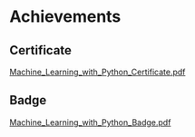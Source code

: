 

# Achievements
## Certificate
[Machine_Learning_with_Python_Certificate.pdf](https://prod-files-secure.s3.us-west-2.amazonaws.com/03e82b26-cccb-4906-bb56-adabcbdc0655/0f35a87e-0c16-48ac-af62-4e4cc34c6a19/Machine_Learning_with_Python_Certificate.pdf?X-Amz-Algorithm=AWS4-HMAC-SHA256&X-Amz-Content-Sha256=UNSIGNED-PAYLOAD&X-Amz-Credential=ASIAZI2LB466ZGSMCX2P%2F20250131%2Fus-west-2%2Fs3%2Faws4_request&X-Amz-Date=20250131T041735Z&X-Amz-Expires=3600&X-Amz-Security-Token=IQoJb3JpZ2luX2VjEKr%2F%2F%2F%2F%2F%2F%2F%2F%2F%2FwEaCXVzLXdlc3QtMiJIMEYCIQDRQVLgeY18kQf3HEMSMQYHewrd1ZtS5UVshRdTBRHRkgIhAI4Qt6vO%2BHa4IWtziNwnxRUDBPI8r2nAENlqICB0%2Fhf9KogECLP%2F%2F%2F%2F%2F%2F%2F%2F%2F%2FwEQABoMNjM3NDIzMTgzODA1Igx3rJR%2BU25Fv7m95pAq3APe4esxpEvBVWKQkhYAJjRQjjw0J6ewfisqATmCc2EcMgaQxIN%2Fqu6DDR%2F%2FUNJER6y%2BYX6M4F%2BltDumU01b6XO7%2FlUeUkztyVRuZYpzgD4S3dkoGnP0AGMSbTWj38ZZ5jj461kjNOdFivNQA0LbqRmMw75KIIZuek7eS0DtPY7gdhqUuskPkykWFxsupVEsN8efs5aMlT8WLlu4FvDR0YCXQ%2FktVTu1bU38pQQIUnTAg%2F3Jv0E7utSdqFh1CMzU8oYgY6plm8uf5mSlgBSO9PZwPv2ATmg52E4%2Blu0AZufKt8%2FvrTvHYOxMC7mtsC%2BNOODGP4jfAWBNopV1fIdUqHgq88E4%2FFKRi0uLTQ63tmuu7%2FvlSQwL4rgg9SjsSx9xnVfc4kGo%2BIRS0tl5rgB5L0vybYueBR2dcp0561bu%2BDmn%2BKlHB1O%2BmlsWWnb2A6qs0jXREWyOD8BDyMykS5wIC5H7LAkNVi7S5lLhsSSmljvs2Bl1c5lGm2T8rjLrH227W0loqy%2F1edRf1E9E66jBD6ici%2BgQx%2Bur3kkjaHESmyf5fP%2FnmmEuGJggTG%2B0vMd%2Biqqu%2BKLt6fwB2B9CdqJv6%2FxLOeQo8BWOmuqnI5WqbqA0qZUYWbSIcyfBzBRPcDDP0PC8BjqkARBsr9f1v%2BHX5NzS3SRfjVS72ZRSOQokx%2B6Jrbg2M5uaSwJS4l9sqZaYGvwqe2%2BVmHxwwm9ZJOJgcyC80HE%2BEh1tcJYDBXfYSFsHY7WpiVLHmpWfyfSYUSfPaLFTbllAP6KsCHtNjSaiCtfnDbHQciA3itTY8j4%2FDRBxQliiPNl3aXBboFkzn3X1wACc7PGPZS9dcOA9dcwGh5loe84BwCLXa%2FNF&X-Amz-Signature=b83628b9306a8401047e925181cdee9255f2c346d72e930146db61987c38aba4&X-Amz-SignedHeaders=host&x-id=GetObject)
## Badge
[Machine_Learning_with_Python_Badge.pdf](https://prod-files-secure.s3.us-west-2.amazonaws.com/03e82b26-cccb-4906-bb56-adabcbdc0655/ff622a22-73d6-44e3-9c7b-e89a8e61b7aa/Machine_Learning_with_Python_Badge.pdf?X-Amz-Algorithm=AWS4-HMAC-SHA256&X-Amz-Content-Sha256=UNSIGNED-PAYLOAD&X-Amz-Credential=ASIAZI2LB466ZGSMCX2P%2F20250131%2Fus-west-2%2Fs3%2Faws4_request&X-Amz-Date=20250131T041735Z&X-Amz-Expires=3600&X-Amz-Security-Token=IQoJb3JpZ2luX2VjEKr%2F%2F%2F%2F%2F%2F%2F%2F%2F%2FwEaCXVzLXdlc3QtMiJIMEYCIQDRQVLgeY18kQf3HEMSMQYHewrd1ZtS5UVshRdTBRHRkgIhAI4Qt6vO%2BHa4IWtziNwnxRUDBPI8r2nAENlqICB0%2Fhf9KogECLP%2F%2F%2F%2F%2F%2F%2F%2F%2F%2FwEQABoMNjM3NDIzMTgzODA1Igx3rJR%2BU25Fv7m95pAq3APe4esxpEvBVWKQkhYAJjRQjjw0J6ewfisqATmCc2EcMgaQxIN%2Fqu6DDR%2F%2FUNJER6y%2BYX6M4F%2BltDumU01b6XO7%2FlUeUkztyVRuZYpzgD4S3dkoGnP0AGMSbTWj38ZZ5jj461kjNOdFivNQA0LbqRmMw75KIIZuek7eS0DtPY7gdhqUuskPkykWFxsupVEsN8efs5aMlT8WLlu4FvDR0YCXQ%2FktVTu1bU38pQQIUnTAg%2F3Jv0E7utSdqFh1CMzU8oYgY6plm8uf5mSlgBSO9PZwPv2ATmg52E4%2Blu0AZufKt8%2FvrTvHYOxMC7mtsC%2BNOODGP4jfAWBNopV1fIdUqHgq88E4%2FFKRi0uLTQ63tmuu7%2FvlSQwL4rgg9SjsSx9xnVfc4kGo%2BIRS0tl5rgB5L0vybYueBR2dcp0561bu%2BDmn%2BKlHB1O%2BmlsWWnb2A6qs0jXREWyOD8BDyMykS5wIC5H7LAkNVi7S5lLhsSSmljvs2Bl1c5lGm2T8rjLrH227W0loqy%2F1edRf1E9E66jBD6ici%2BgQx%2Bur3kkjaHESmyf5fP%2FnmmEuGJggTG%2B0vMd%2Biqqu%2BKLt6fwB2B9CdqJv6%2FxLOeQo8BWOmuqnI5WqbqA0qZUYWbSIcyfBzBRPcDDP0PC8BjqkARBsr9f1v%2BHX5NzS3SRfjVS72ZRSOQokx%2B6Jrbg2M5uaSwJS4l9sqZaYGvwqe2%2BVmHxwwm9ZJOJgcyC80HE%2BEh1tcJYDBXfYSFsHY7WpiVLHmpWfyfSYUSfPaLFTbllAP6KsCHtNjSaiCtfnDbHQciA3itTY8j4%2FDRBxQliiPNl3aXBboFkzn3X1wACc7PGPZS9dcOA9dcwGh5loe84BwCLXa%2FNF&X-Amz-Signature=c7d0c6c48c38a382573e83435258a3e83f87bd71eccc691ff738d635cc26d7d1&X-Amz-SignedHeaders=host&x-id=GetObject)